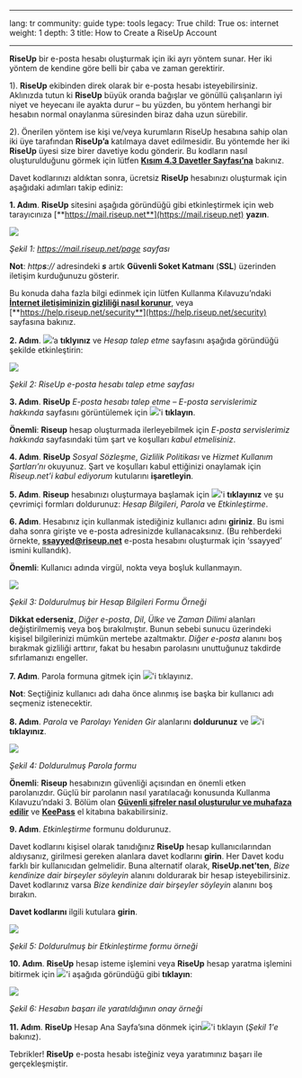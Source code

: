 

---

lang: tr
community: guide
type: tools
legacy: True
child: True
os: internet
weight: 1
depth: 3
title: How to Create a RiseUp Account

---

**RiseUp** bir e-posta hesabı oluşturmak için iki ayrı yöntem sunar. Her iki yöntem de kendine göre belli bir çaba ve zaman gerektirir.  

1). **RiseUp** ekibinden direk olarak bir e-posta hesabı isteyebilirsiniz. Aklınızda tutun ki **RiseUp** büyük oranda bağışlar ve gönüllü çalışanların iyi niyet ve heyecanı ile ayakta durur – bu yüzden, bu yöntem herhangi bir hesabın normal onaylanma süresinden biraz daha uzun sürebilir. 

2). Önerilen yöntem ise kişi ve/veya kurumların RiseUp hesabına sahip olan iki üye tarafından **RiseUp’a** katılmaya davet edilmesidir. Bu yöntemde her iki **RiseUp** üyesi size birer davetiye kodu gönderir. Bu kodların nasıl oluşturulduğunu görmek için lütfen [**Kısım 4.3 Davetler Sayfası’na**](/tr/riseup_changingsettings#4.3) bakınız.

Davet kodlarınızı aldıktan sonra, ücretsiz **RiseUp** hesabınızı oluşturmak için aşağıdaki adımları takip ediniz: 

**1. Adım**. **RiseUp** sitesini aşağıda göründüğü gibi etkinleştirmek için web tarayıcınıza [**https://mail.riseup.net**](https://mail.riseup.net) **yazın**.  

![](/sbox/screen/riseup-en-1/01.png)

*Şekil 1: https://mail.riseup.net/page sayfası*

**Not**: *http**s**://* adresindeki ***s*** artık **Güvenli Soket Katmanı** (**SSL**) üzerinden iletişim kurduğunuzu gösterir.  

Bu konuda daha fazla bilgi edinmek için lütfen Kullanma Kılavuzu’ndaki [**İnternet iletişiminizin gizliliği nasıl korunur**](/tr/chapter-7), veya [**https://help.riseup.net/security**](https://help.riseup.net/security) sayfasına bakınız. 

**2. Adım**. ![](/sbox/screen/riseup-en-1/03.png)’a **tıklyınız** ve *Hesap talep etme* sayfasını aşağıda göründüğü şekilde etkinleştirin:

![](/sbox/screen/riseup-en-1/04.png)

*Şekil 2: RiseUp e-posta hesabı talep etme sayfası*

**3. Adım**. **RiseUp** *E-posta hesabı talep etme – E-posta servislerimiz hakkında* sayfasını görüntülemek için ![](/sbox/screen/riseup-en-1/05.png)'i **tıklayın**.

**Önemli**: **Riseup** hesap oluşturmada ilerleyebilmek için *E-posta servislerimiz hakkında* sayfasındaki tüm şart ve koşulları *kabul etmelisiniz*. 

**4. Adım**. **RiseUp** *Sosyal Sözleşme*, *Gizlilik Politikası* ve *Hizmet Kullanım Şartları’nı* okuyunuz. Şart ve koşulları kabul ettiğinizi onaylamak için *Riseup.net’i kabul ediyorum* kutularını **işaretleyin**. 

**5. Adım**. **Riseup** hesabınızı oluşturmaya başlamak için ![](/sbox/screen/riseup-en-1/05.png)'i **tıklayınız** ve şu çevrimiçi formları doldurunuz: *Hesap Bilgileri*, *Parola* ve *Etkinleştirme*. 

**6. Adım**. Hesabınız için kullanmak istediğiniz kullanıcı adını **giriniz**. Bu ismi daha sonra girişte ve e-posta adresinizde kullanacaksınız. (Bu rehberdeki örnekte, [**ssayyed@riseup.net**](mailto:ssayyed@riseup.net) e-posta hesabını oluşturmak için ‘ssayyed’ ismini kullandık).

**Önemli**: Kullanıcı adında virgül, nokta veya boşluk kullanmayın. 

![](/sbox/screen/riseup-en-1/06.png)

*Şekil 3: Doldurulmuş bir Hesap Bilgileri Formu Örneği*

**Dikkat ederseniz**, *Diğer e-posta*, *Dil*, *Ülke* ve *Zaman Dilimi* alanları değiştirilmemiş veya boş bırakılmıştır. Bunun sebebi sunucu üzerindeki kişisel bilgilerinizi mümkün mertebe azaltmaktır. *Diğer e-posta* alanını boş bırakmak gizliliği arttırır, fakat bu hesabın parolasını unuttuğunuz takdirde sıfırlamanızı engeller. 

**7. Adım**. Parola formuna gitmek için ![](/sbox/screen/riseup-en-1/05.png)'i tıklayınız.

**Not**: Seçtiğiniz kullanıcı adı daha önce alınmış ise başka bir kullanıcı adı seçmeniz istenecektir. 

**8. Adım**. *Parola* ve *Parolayı Yeniden Gir* alanlarını **doldurunuz** ve ![](/sbox/screen/riseup-en-1/05.png)'i **tıklayınız**.

![](/sbox/screen/riseup-en-1/07.png)

*Şekil 4: Doldurulmuş Parola formu*

**Önemli**: **Riseup** hesabınızın güvenliği açısından en önemli etken parolanızdır. Güçlü bir parolanın nasıl yaratılacağı konusunda Kullanma Kılavuzu’ndaki 3. Bölüm olan [**Güvenli şifreler nasıl oluşturulur ve muhafaza edilir**](/tr/chapter-3) ve [**KeePass**](/en/keepass_main) el kitabına bakabilirsiniz. 

<a name="2.4"></a>
**9. Adım**. *Etkinleştirme* formunu doldurunuz.

Davet kodlarını kişisel olarak tanıdığınız **RiseUp** hesap kullanıcılarından aldıysanız, girilmesi gereken alanlara davet kodlarını **girin**. Her Davet kodu farklı bir kullanıcıdan gelmelidir. Buna alternatif olarak, **RiseUp.net’ten**, *Bize kendinize dair birşeyler söyleyin* alanını doldurarak bir hesap isteyebilirsiniz. Davet kodlarınız varsa *Bize kendinize dair birşeyler söyleyin* alanını boş bırakın. 
 
**Davet kodlarını** ilgili kutulara **girin**. 

![](/sbox/screen/riseup-en-1/08.png)

*Şekil 5: Doldurulmuş bir Etkinleştirme formu örneği*

**10. Adım**. **RiseUp** hesap isteme işlemini veya **RiseUp** hesap yaratma işlemini bitirmek için  ![](/sbox/screen/riseup-en-1/09.png)'i aşağıda göründüğü gibi **tıklayın**:

![](/sbox/screen/riseup-en-1/10.png)

*Şekil 6: Hesabın başarı ile yaratıldığının onay örneği*

**11. Adım**. **RiseUp** Hesap Ana Sayfa’sına dönmek için![](/sbox/screen/riseup-en-1/05.png)'i tıklayın (*Şekil 1'e* bakınız).

Tebrikler! **RiseUp** e-posta hesabı isteğiniz veya yaratımınız başarı ile gerçekleşmiştir.


